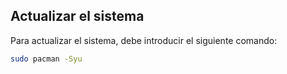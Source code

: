 ## Actualizar el sistema

Para actualizar el sistema, debe introducir el siguiente comando:

```bash
sudo pacman -Syu
```

